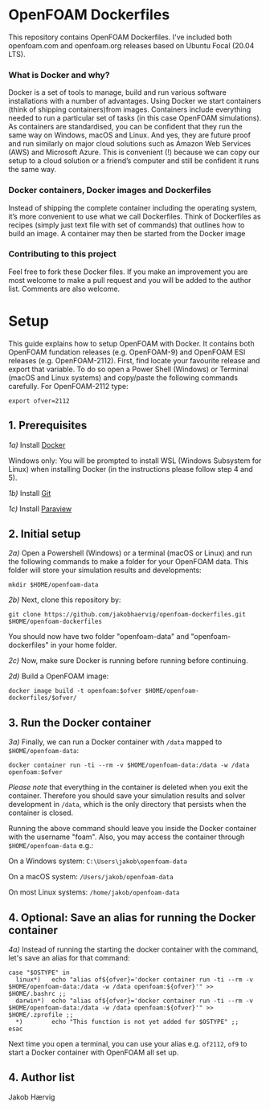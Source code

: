# OpenFOAM Dockerfiles

This repository contains OpenFOAM Dockerfiles. I've included both openfoam.com and openfoam.org releases based on Ubuntu Focal (20.04 LTS).

### What is Docker and why?

Docker is a set of tools to manage, build and run various software installations with a number of advantages. Using Docker we start containers (think of shipping containers)from images. Containers include everything needed to run a particular set of tasks (in this case OpenFOAM simulations). As containers are standardised, you can be confident that they run the same way on Windows, macOS and Linux. And yes, they are future proof and run similarly on major cloud solutions such as Amazon Web Services (AWS) and Microsoft Azure. This is convenient (!) because we can copy our setup to a cloud solution or a friend’s computer and still be confident it runs the same way.

### Docker containers, Docker images and Dockerfiles

Instead of shipping the complete container including the operating system, it’s more convenient to use what we call Dockerfiles. Think of Dockerfiles as recipes (simply just text file with set of commands) that outlines how to build an image. A container may then be started from the Docker image

### Contributing to this project

Feel free to fork these Docker files. If you make an improvement you are most welcome to make a pull request and you will be added to the author list. Comments are also welcome.

# Setup
This guide explains how to setup OpenFOAM with Docker. It contains both OpenFOAM fundation releases (e.g. OpenFOAM-9) and OpenFOAM ESI releases (e.g. OpenFOAM-2112). First, find locate your favourite release and export that variable. To do so open a Power Shell (Windows) or Terminal (macOS and Linux systems) and copy/paste the following commands carefully. For OpenFOAM-2112 type:
```shell
export ofver=2112
```

## 1. Prerequisites
*1a)* Install [Docker](https://www.docker.com/products/docker-desktop)

Windows only: You will be prompted to install WSL (Windows Subsystem for Linux) when installing Docker (in the instructions
please follow step 4 and 5).

*1b)* Install [Git](https://git-scm.com/downloads)

*1c)* Install [Paraview](https://www.paraview.org/download/)

## 2. Initial setup
*2a)* Open a Powershell (Windows) or a terminal (macOS or Linux) and run the following commands to make a folder for your OpenFOAM data. This folder will store your simulation results and developments:

```shell
mkdir $HOME/openfoam-data
```

*2b)* Next, clone this repository by:

```shell
git clone https://github.com/jakobhaervig/openfoam-dockerfiles.git $HOME/openfoam-dockerfiles
```

You should now have two folder "openfoam-data" and "openfoam-dockerfiles" in your home folder.

*2c)* Now, make sure Docker is running before running before continuing.

*2d)* Build a OpenFOAM image:

```shell
docker image build -t openfoam:$ofver $HOME/openfoam-dockerfiles/$ofver/
```

## 3. Run the Docker container

*3a)* Finally, we can run a Docker container with ``/data`` mapped to ``$HOME/openfoam-data``:

```shell
docker container run -ti --rm -v $HOME/openfoam-data:/data -w /data openfoam:$ofver
```

*Please note* that everything in the container is deleted when you exit the container. Therefore you should save your simulation results and solver development in ``/data``, which is the only directory that persists when the container is closed.

Running the above command should leave you inside the Docker container with the username "foam". 
Also, you may access the container through ``$HOME/openfoam-data`` e.g.:

On a Windows system: ``C:\Users\jakob\openfoam-data``

On a macOS system: ``/Users/jakob/openfoam-data``

On most Linux systems: ``/home/jakob/openfoam-data``

## 4. Optional: Save an alias for running the Docker container
*4a)* Instead of running the starting the docker container with the command, let's save an alias for that command:
```shell
case "$OSTYPE" in
  linux*)   echo "alias of${ofver}='docker container run -ti --rm -v $HOME/openfoam-data:/data -w /data openfoam:${ofver}'" >> $HOME/.bashrc ;;
  darwin*)  echo "alias of${ofver}='docker container run -ti --rm -v $HOME/openfoam-data:/data -w /data openfoam:${ofver}'" >> $HOME/.zprofile ;;
  *)        echo "This function is not yet added for $OSTYPE" ;;
esac
```

Next time you open a terminal, you can use your alias e.g. ```of2112```, ```of9``` to start a Docker container with OpenFOAM all set up.

## 4. Author list

Jakob Hærvig